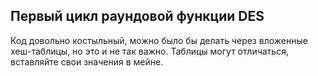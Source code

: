## Первый цикл раундовой функции DES

Код довольно костыльный, можно было бы делать через вложенные хеш-таблицы, но это и не так важно. Таблицы могут отличаться, вставляйте свои значения в мейне.
